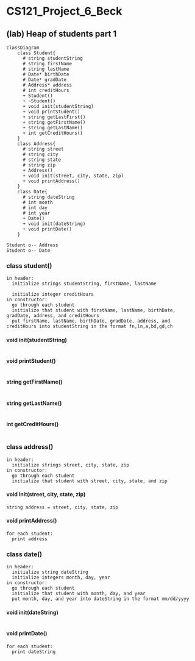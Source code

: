 # CS121_Project_6_Beck
## (lab) Heap of students part 1

```mermaid
classDiagram
    class Student{
      # string studentString
      # string firstName
      # string lastName
      # Date* birthDate
      # Date* gradDate
      # Address* address
      # int creditHours
      + Student()
      + ~Student()
      + void init(studentString)
      + void printStudent()
      + string getLastFirst()
      + string getFirstName()
      + string getLastName()
      + int getCreditHours()
    }
    class Address{
      # string street
      # string city
      # string state
      # string zip
      + Address()
      + void init(street, city, state, zip)
      + void printAddress()
    }
    class Date{
      # string dateString
      # int month
      # int day
      # int year
      + Date()
      + void init(dateString)
      + void printDate()
    }

Student o-- Address
Student o-- Date
```

### class student()
```
in header:
  initialize strings studentString, firstName, lastName

  initialize integer creditHours
in constructor:
  go through each student
  initialize that student with firstName, lastName, birthDate, gradDate, address, and creditHours
  put firstName, lastName, birthDate, gradDate, address, and creditHours into studentString in the format fn,ln,a,bd,gd,ch
```

#### void init(studentString)
```

```

#### void printStudent()
```

```

#### string getFirstName()
```

```

#### string getLastName()
```

```

#### int getCreditHours()
```

```

### class address()
```
in header:
  initialize strings street, city, state, zip
in constructor:
  go through each student
  initialize that student with street, city, state, and zip
```

#### void init(street, city, state, zip)
```
string address = street, city, state, zip 
```

#### void printAddress()
```
for each student:
  print address
```

### class date()
```
in header:
  initialize string dateString
  initialize integers month, day, year
in constructor:
  go through each student
  initialize that student with month, day, and year
  put month, day, and year into dateString in the format mm/dd/yyyy
```

#### void init(dateString)
```

```

#### void printDate()
```
for each student:
  print dateString
```